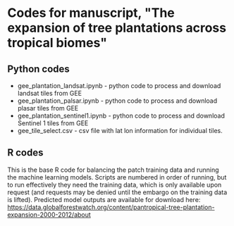 # Codes for manuscript, "The expansion of tree plantations across tropical biomes"
## Python codes
- gee_plantation_landsat.ipynb - python code to process and download landsat tiles from GEE
- gee_plantation_palsar.ipynb - python code to process and download plasar tiles from GEE
- gee_plantation_sentinel1.ipynb - python code to process and download Sentinel 1 tiles from GEE
- gee_tile_select.csv - csv file with lat lon information for individual tiles.

## R codes
This is the base R code for balancing the patch training data and running the machine learning models. Scripts are numbered in order of running, but to run effectively they need the training data, which is only available upon request (and requests may be denied until the embargo on the training data is lifted). Predicted model outputs are available for download here: https://data.globalforestwatch.org/content/pantropical-tree-plantation-expansion-2000-2012/about
